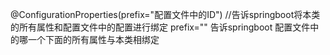 <!--
 * @Author: your name
 * @Date: 2020-05-14 17:12:36
 * @LastEditTime: 2020-05-14 17:15:15
 * @LastEditors: Please set LastEditors
 * @Description: In User Settings Edit
 * @FilePath: \undefinedd:\Github\Xmind-and-md\md\java\springboot.md
 -->
@ConfigurationProperties(prefix="配置文件中的ID") //告诉springboot将本类的所有属性和配置文件中的配置进行绑定
prefix="" 告诉springboot 配置文件中的哪一个下面的所有属性与本类相绑定